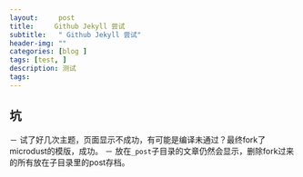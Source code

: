 ```yaml
---
layout:     post
title:     Github Jekyll 尝试
subtitle:   " Github Jekyll 尝试"
header-img: ""
categories: [blog ]
tags: [test, ]
description: 测试
tags:
---
```


## 坑
－ 试了好几次主题，页面显示不成功，有可能是编译未通过？最终fork了microdust的模版，成功。
－ 放在`_post`子目录的文章仍然会显示，删除fork过来的所有放在子目录里的post存档。

